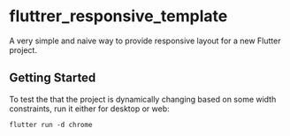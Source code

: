 # fluttrer_responsive_template

A very simple and naive way to provide responsive layout for a new Flutter project.

## Getting Started

To test the that the project is dynamically changing based on some width constraints, run it either for desktop or web:

```
flutter run -d chrome
```
